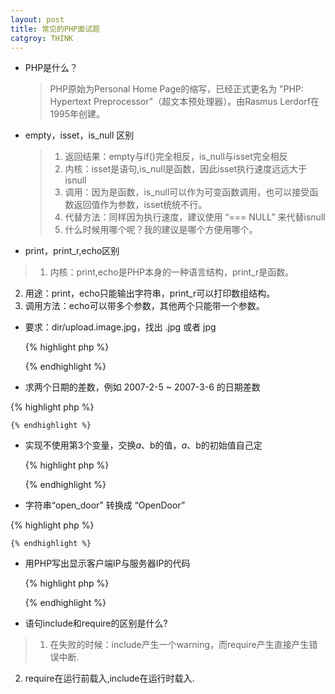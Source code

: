 ```yaml
---
layout: post
title: 常见的PHP面试题
catgroy: THINK
---
```

* PHP是什么？  
  
  >PHP原始为Personal Home Page的缩写，已经正式更名为 "PHP: Hypertext Preprocessor"（超文本预处理器）。由Rasmus Lerdorf在1995年创建。
* empty，isset，is_null 区别
 
  >1. 返回结果：empty与if()完全相反，is_null与isset完全相反
  >2. 内核：isset是语句,is_null是函数，因此isset执行速度远远大于isnull
  >3. 调用：因为是函数，is_null可以作为可变函数调用，也可以接受函数返回值作为参数，isset统统不行。
  >4. 代替方法：同样因为执行速度，建议使用 “=== NULL” 来代替isnull
  >5. 什么时候用哪个呢？我的建议是哪个方便用哪个。
* print，print_r,echo区别
 
 >1. 内核：print,echo是PHP本身的一种语言结构，print_r是函数。
  2. 用途：print，echo只能输出字符串，print_r可以打印数组结构。
  3. 调用方法：echo可以带多个参数，其他两个只能带一个参数。
  
* 要求：dir/upload.image.jpg，找出 .jpg 或者 jpg 
  
    {% highlight php %}
     <?php
		$file='dir/upload.image.jpg';

		echo substr(strrchr($file, '.'),1)."\n";
		
		echo substr($file,strrpos($file, '.')+1)."\n";
		
		echo end(explode('.', $file))."\n";

		$info = pathinfo($file);
		echo $info["extension"]."\n";

		echo pathinfo($file, PATHINFO_EXTENSION);
	?>
	{% endhighlight %}
	
* 求两个日期的差数，例如 2007-2-5 ~ 2007-3-6  的日期差数
 
 {% highlight php %}
  <?php
	function get_days($date1,$date2)
	{ 
		$time1=strtotime($date1);
		$time2=strtotime($date2);
		return abs($time1-$time2)/86400; 
	} 
	echo get_days('2007-2-5','2007-3-6');  
    $a=mktime(0,0,0,2,5,2007); //hour,minute,second,month,day,year
	$b=mktime(0,0,0,3,6,2007);
	echo date(‘d’,($b-$a));
  ?>
	{% endhighlight %}
	
* 实现不使用第3个变量，交换$a、$b的值，$a、$b的初始值自己定

   {% highlight php %}
  <?php
  $a=$a+$b; $b=$a-$b; $a=$a-b; 
    ?>
	{% endhighlight %}
	
* 字符串“open_door” 转换成 “OpenDoor”

 {% highlight php %}
  <?php
	foreach($arr as $v){   
	$res.=ucfirst($v);   
	}   
	return $res; 
	} 
	echo diversion('open_door'); 
	echo diversion('make_by_id');
 ?>
 	{% endhighlight %}
	
* 用PHP写出显示客户端IP与服务器IP的代码

   {% highlight php %}
  <?php
	$_SERVER["REMOTE_ADDR"]
	$_SERVER["SERVER_ADDR"]
  ?>
 	{% endhighlight %}

* 语句include和require的区别是什么?

>1. 在失败的时候：include产生一个warning，而require产生直接产生错误中断.
 2. require在运行前载入,include在运行时载入.
  
